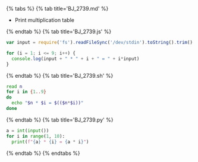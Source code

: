 {% tabs %}
{% tab title='BJ_2739.md' %}

* Print multiplication table

{% endtab %}
{% tab title='BJ_2739.js' %}

```js
var input = require('fs').readFileSync('/dev/stdin').toString().trim()

for (i = 1; i <= 9; i++) {
  console.log(input + " * " + i + " = " + i*input)
}
```

{% endtab %}
{% tab title='BJ_2739.sh' %}

```sh
read n
for i in {1..9}
do
  echo "$n * $i = $(($n*$i))"
done
```

{% endtab %}
{% tab title='BJ_2739.py' %}

```py
a = int(input())
for i in range(1, 10):
  print(f"{a} * {i} = {a * i}")
```

{% endtab %}
{% endtabs %}